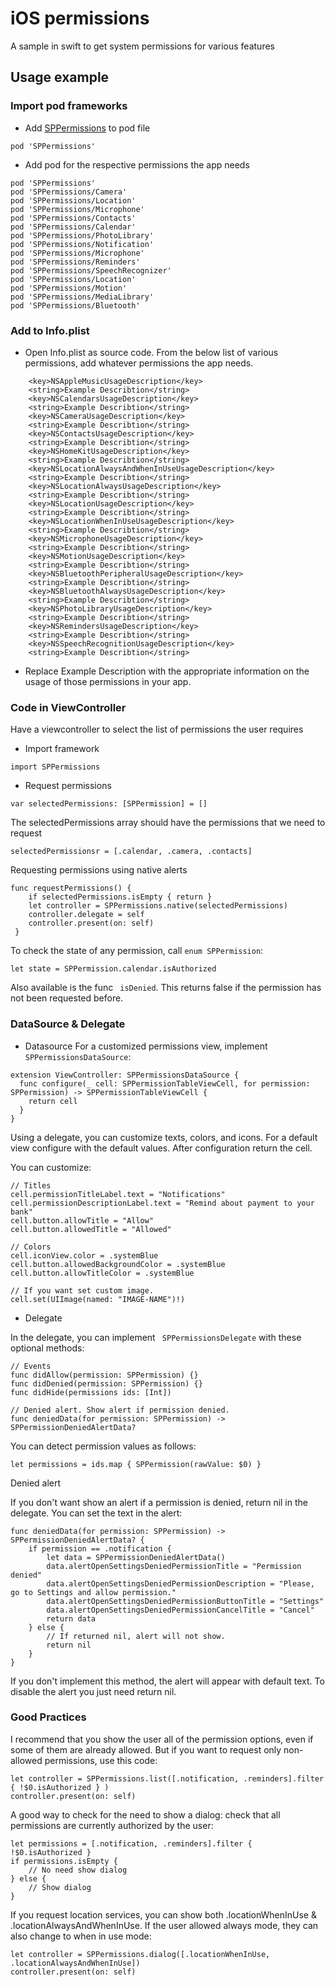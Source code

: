 #  iOS permissions #

A sample in swift to get system permissions for various features


## Usage example ##

### Import pod frameworks ###

* Add [SPPermissions](https://github.com/ivanvorobei/SPPermissions) to pod file
````
pod 'SPPermissions'
````

* Add pod for the respective permissions the app needs

````
pod 'SPPermissions'
pod 'SPPermissions/Camera'
pod 'SPPermissions/Location'
pod 'SPPermissions/Microphone'
pod 'SPPermissions/Contacts'
pod 'SPPermissions/Calendar'
pod 'SPPermissions/PhotoLibrary'
pod 'SPPermissions/Notification'
pod 'SPPermissions/Microphone'
pod 'SPPermissions/Reminders'
pod 'SPPermissions/SpeechRecognizer'
pod 'SPPermissions/Location'
pod 'SPPermissions/Motion'
pod 'SPPermissions/MediaLibrary'
pod 'SPPermissions/Bluetooth'
````

### Add to Info.plist ###

* Open Info.plist as source code. From the below list of various permissions, add whatever permissions the app needs.
````
    <key>NSAppleMusicUsageDescription</key>
    <string>Example Describtion</string>
    <key>NSCalendarsUsageDescription</key>
    <string>Example Describtion</string>
    <key>NSCameraUsageDescription</key>
    <string>Example Describtion</string>
    <key>NSContactsUsageDescription</key>
    <string>Example Describtion</string>
    <key>NSHomeKitUsageDescription</key>
    <string>Example Describtion</string>
    <key>NSLocationAlwaysAndWhenInUseUsageDescription</key>
    <string>Example Describtion</string>
    <key>NSLocationAlwaysUsageDescription</key>
    <string>Example Describtion</string>
    <key>NSLocationUsageDescription</key>
    <string>Example Describtion</string>
    <key>NSLocationWhenInUseUsageDescription</key>
    <string>Example Describtion</string>
    <key>NSMicrophoneUsageDescription</key>
    <string>Example Describtion</string>
    <key>NSMotionUsageDescription</key>
    <string>Example Describtion</string>
    <key>NSBluetoothPeripheralUsageDescription</key>
    <string>Example Describtion</string>
    <key>NSBluetoothAlwaysUsageDescription</key>
    <string>Example Describtion</string>
    <key>NSPhotoLibraryUsageDescription</key>
    <string>Example Describtion</string>
    <key>NSRemindersUsageDescription</key>
    <string>Example Describtion</string>
    <key>NSSpeechRecognitionUsageDescription</key>
    <string>Example Describtion</string>
````
    
* Replace Example Description with the appropriate information on the usage of those permissions in your app.
    
### Code in ViewController ###

Have a viewcontroller to select the list of permissions the user requires

* Import framework
````
import SPPermissions
````
* Request permissions

````
var selectedPermissions: [SPPermission] = []
````

The selectedPermissions array should have the permissions that we need to request
````
selectedPermissionsr = [.calendar, .camera, .contacts]
````
Requesting permissions using native alerts
````
func requestPermissions() {
    if selectedPermissions.isEmpty { return }
    let controller = SPPermissions.native(selectedPermissions)
    controller.delegate = self
    controller.present(on: self)
 }
 ````
 
 To check the state of any permission, call ````enum SPPermission````:
````
let state = SPPermission.calendar.isAuthorized
````
Also available is the func ```` isDenied````. This returns false if the permission has not been requested before.


### DataSource & Delegate

* Datasource
For a customized permissions view, implement ````SPPermissionsDataSource````:

````
extension ViewController: SPPermissionsDataSource {
  func configure(_ cell: SPPermissionTableViewCell, for permission: SPPermission) -> SPPermissionTableViewCell {
    return cell
  }
}
````

Using a delegate, you can customize texts, colors, and icons. For a default view configure with the default values. After configuration return the cell.

You can customize:

````
// Titles
cell.permissionTitleLabel.text = "Notifications"
cell.permissionDescriptionLabel.text = "Remind about payment to your bank"
cell.button.allowTitle = "Allow"
cell.button.allowedTitle = "Allowed"

// Colors
cell.iconView.color = .systemBlue
cell.button.allowedBackgroundColor = .systemBlue
cell.button.allowTitleColor = .systemBlue

// If you want set custom image.
cell.set(UIImage(named: "IMAGE-NAME")!)
````
* Delegate

In the delegate, you can implement ```` SPPermissionsDelegate```` with these optional methods:

````
// Events
func didAllow(permission: SPPermission) {}
func didDenied(permission: SPPermission) {}
func didHide(permissions ids: [Int])

// Denied alert. Show alert if permission denied.
func deniedData(for permission: SPPermission) -> SPPermissionDeniedAlertData?
````
You can detect permission values as follows:
````
let permissions = ids.map { SPPermission(rawValue: $0) }
````

Denied alert

If you don't want show an alert if a permission is denied, return nil in the delegate. You can set the text in the alert:
````
func deniedData(for permission: SPPermission) -> SPPermissionDeniedAlertData? {
    if permission == .notification {
        let data = SPPermissionDeniedAlertData()
        data.alertOpenSettingsDeniedPermissionTitle = "Permission denied"
        data.alertOpenSettingsDeniedPermissionDescription = "Please, go to Settings and allow permission."
        data.alertOpenSettingsDeniedPermissionButtonTitle = "Settings"
        data.alertOpenSettingsDeniedPermissionCancelTitle = "Cancel"
        return data
    } else {
        // If returned nil, alert will not show.
        return nil
    }
}
````
If you don't implement this method, the alert will appear with default text. To disable the alert you just need return nil.

### Good Practices

I recommend that you show the user all of the permission options, even if some of them are already allowed. But if you want to request only non-allowed permissions, use this code:
````
let controller = SPPermissions.list([.notification, .reminders].filter { !$0.isAuthorized } )
controller.present(on: self)
````
A good way to check for the need to show a dialog: check that all permissions are currently authorized by the user:
````
let permissions = [.notification, .reminders].filter { !$0.isAuthorized }
if permissions.isEmpty {
    // No need show dialog
} else {
    // Show dialog
}
````
If you request location services, you can show both .locationWhenInUse & .locationAlwaysAndWhenInUse. If the user allowed always mode, they can also change to when in use mode:
````
let controller = SPPermissions.dialog([.locationWhenInUse, .locationAlwaysAndWhenInUse])
controller.present(on: self)
````


